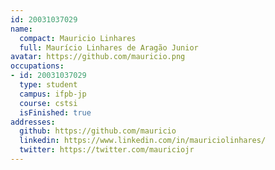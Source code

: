 ```yaml
---
id: 20031037029
name:
  compact: Mauricio Linhares
  full: Maurício Linhares de Aragão Junior
avatar: https://github.com/mauricio.png
occupations:
- id: 20031037029
  type: student
  campus: ifpb-jp
  course: cstsi
  isFinished: true
addresses:
  github: https://github.com/mauricio
  linkedin: https://www.linkedin.com/in/mauriciolinhares/
  twitter: https://twitter.com/mauriciojr
---
```

